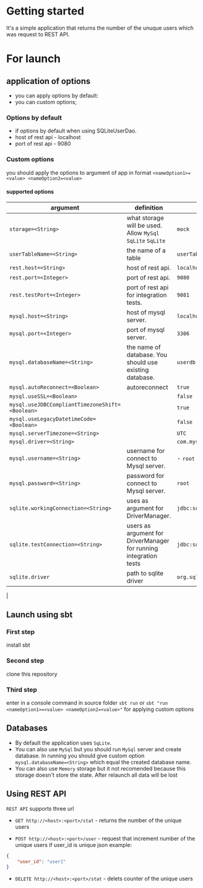 # Getting started

It's a simple application that returns the number of the unuque users which was request to REST API.

# For launch

## application of options
  - you can apply options by default:
  - you can custom options;

### Options by default
- if options by default when using SQLiteUserDao.
- host of rest api - localhost
- port of rest api - 9080

### Custom options
you should apply the options to argument of app in format
`<nameOption1>=<value> <nameOption2=<value>`

#### supported options
|   argument | definition        |       default           |
| --- | ---|---|
|`storage=<String>`| what storage will be used. Allow `MySql` `SqLite` `SqLite`|  `mock`|
|`userTableName=<String>` | the name of a table | `userTable ` |
| `rest.host=<String>` | host of rest api.  | `localhost`|
| `rest.port=<Integer>` | port of rest api.  |`9080`|
| `rest.testPort=<Integer>` | port of rest api for integration tests.  |`9081`|
| `mysql.host=<String>` | host of mysql server.  | `localhost`|
| `mysql.port=<Integer>` | port of mysql server. | `3306`|
| `mysql.databaseName=<String>` | the name of database. You should use existing database.  | `userdb`|
| `mysql.autoReconnect=<Boolean>` | autoreconnect |   `true`|
| `mysql.useSSL=<Boolean>`  || `false`|
| `mysql.useJDBCCompliantTimezoneShift=<Boolean>`  || `true`|
| `mysql.useLegacyDatetimeCode=<Boolean>`  || `false`|
| `mysql.serverTimezone=<String>`  || `UTC`|
| `mysql.driver=<String>`  || `com.mysql.cj.jdbc.Driver`|
| `mysql.username=<String>` | username for connect to Mysql server.|  - `root`|
|`mysql.password=<String>`| password for connect to Mysql server. | `root`|
|`sqlite.workingConnection=<String>` | uses as argument for DriverManager. | `jdbc:sqlite:userdb.db` |
|`sqlite.testConnection=<String>` | users as argument for DriverManager for running integration tests | `jdbc:sqlite:testdb.db` |
| `sqlite.driver`| path to sqlite driver | `org.sqlite.JDBC` |
|

## Launch using sbt
### First step
install sbt
### Second step
clone this repository
### Third step
enter in a console command in source folder
`sbt run` or `sbt "run <nameOption1>=<value> <nameOption2=<value>"` for applying custom options

## Databases
- By default the application uses `SqLite`.
- You can also use `MySql` but you should run `MySql` server and create database. In running you should give custom option `mysql.databaseName=<String>` which equal the created database name.
- You can also use `Memory` storage but it not recomended because this storage doesn't store the state. After relaunch all data will be lost

## Using REST API
`REST API` supports three url
- `GET http://<host>:<port>/stat` - returns the number of the unique users

- `POST http://<host>:<port>/user` - request that increment number of the unique users if user_id is unique
    json example:

```json
{
    "user_id": "user1"
}
```
- `DELETE http://<host>:<port>/stat` - delets counter of the unique users